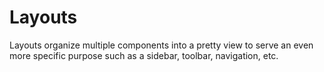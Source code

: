 # Layouts

Layouts organize multiple components into a pretty view to serve an even more specific purpose such as a sidebar, toolbar, navigation, etc.
